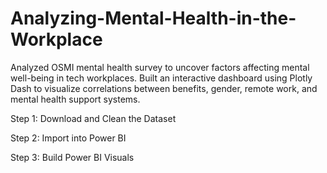 # Analyzing-Mental-Health-in-the-Workplace
Analyzed OSMI mental health survey to uncover factors affecting mental well-being in tech workplaces. Built an interactive dashboard using Plotly Dash to visualize correlations between benefits, gender, remote work, and mental health support systems.

Step 1: Download and Clean the Dataset

Step 2: Import into Power BI

Step 3: Build Power BI Visuals
